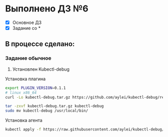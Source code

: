 # Выполнено ДЗ №6

 - [x] Основное ДЗ
 - [x] Задание со *

## В процессе сделано:

### Задание обычное

1. Установлен Kubectl-debug

Установка плагина

~~~~bash
export PLUGIN_VERSION=0.1.1
# linux x86_64
curl -Lo kubectl-debug.tar.gz https://github.com/aylei/kubectl-debug/releases/download/v${PLUGIN_VERSION}/kubectl-debug_${PLUGIN_VERSION}_linux_amd64.tar.gz

tar -zxvf kubectl-debug.tar.gz kubectl-debug
sudo mv kubectl-debug /usr/local/bin/
~~~~

Установка агента

~~~~bash
kubectl apply -f https://raw.githubusercontent.com/aylei/kubectl-debug/master/scripts/agent_daemonset.yml
~~~~
